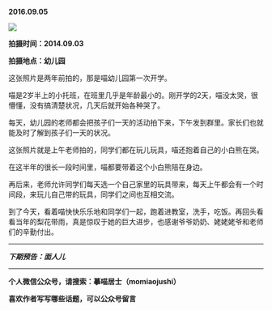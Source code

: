 **2016.09.05**

![](http://upload-images.jianshu.io/upload_images/51001-59923ec12fdbc6f6.jpg?imageMogr2/auto-orient/strip%7CimageView2/2/w/1240)

**拍摄时间：2014.09.03**

**拍摄地点：幼儿园**

这张照片是两年前拍的，那是喵幼儿园第一次开学。

喵是2岁半上的小托班，在班里几乎是年龄最小的。刚开学的2天，喵没太哭，很懵懂，没有搞清楚状况，几天后就开始各种哭了。

每天，幼儿园的老师都会把孩子们一天的活动拍下来，下午发到群里。家长们也就能及时了解到孩子们一天的状况。

这张照片就是上午老师拍的，同学们都在玩儿玩具，喵还抱着自己的小白熊在哭。

在这半年的很长一段时间里，喵都要带着这个小白熊陪在身边。

再后来，老师允许同学们每天选一个自己家里的玩具带来，每天上午都会有一个时间段，来玩儿自己带的玩具，同学们之间也互相交流。

到了今天，看着喵快快乐乐地和同学们一起，跑着进教室，洗手，吃饭。再回头看看当年的梨花带雨，真是惊叹于她的巨大进步，也感谢爷爷奶奶、姥姥姥爷和老师们的辛勤付出。



***

***下期预告：面人儿***

***

**个人微信公众号，请搜索：摹喵居士（momiaojushi）**

**喜欢作者写写哪些话题，可以公众号留言**
